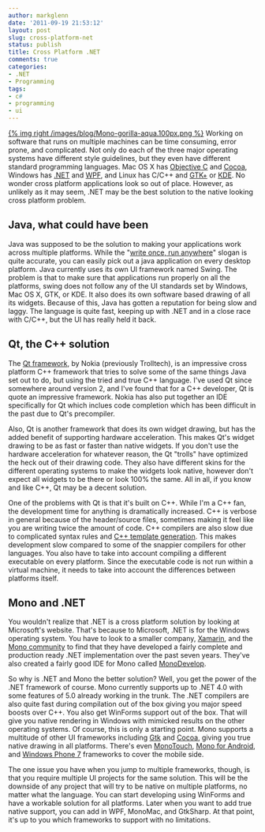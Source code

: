 ```yaml
---
author: markglenn
date: '2011-09-19 21:53:12'
layout: post
slug: cross-platform-net
status: publish
title: Cross Platform .NET
comments: true
categories:
- .NET
- Programming
tags:
- c#
- programming
- ui
---
```


[{% img right /images/blog/Mono-gorilla-aqua.100px.png %}](http://www.mono-project.com/Main_Page)
Working on software that runs on multiple machines can be time consuming, error
prone, and complicated. Not only do each of the three major operating
systems have different style guidelines, but they even have different
standard programming languages. Mac OS X has [Objective C](http://en.wikipedia.org/wiki/Objective-C) and
[Cocoa](http://cocoadevcentral.com/), Windows has
[.NET](http://en.wikipedia.org/wiki/.NET_Framework) and
[WPF](http://msdn.microsoft.com/en-us/library/ms754130.aspx), and Linux
has C/C++ and [GTK+](http://www.gtk.org/) or [KDE](http://www.kde.org/).
No wonder cross platform applications look so out of place. However, as
unlikely as it may seem, .NET may be the best solution to the native
looking cross platform problem.

<!--more-->

## Java, what could have been

Java was supposed to be the solution to making your applications work
across multiple platforms. While the 
"[write once, run anywhere](http://en.wikipedia.org/wiki/Write_once,_run_anywhere)" slogan
is quite accurate, you can easily pick out a java application on every
desktop platform. Java currently uses its own UI framework named Swing.
The problem is that to make sure that applications run properly on all
the platforms, swing does not follow any of the UI standards set by
Windows, Mac OS X, GTK, or KDE. It also does its own software based
drawing of all its widgets. Because of this, Java has gotten a
reputation for being slow and laggy. The language is quite fast, keeping
up with .NET and in a close race with C/C++, but the UI has really held
it back.

## Qt, the C++ solution

The [Qt framework](http://qt.nokia.com/), by Nokia (previously
Trolltech), is an impressive cross platform C++ framework that tries to
solve some of the same things Java set out to do, but using the tried
and true C++ language. I've used Qt since somewhere around version 2,
and I've found that for a C++ developer, Qt is quote an impressive
framework. Nokia has also put together an IDE specifically for Qt which
inclues code completion which has been difficult in the past due to Qt's
precompiler.

Also, Qt is another framework that does its own widget
drawing, but has the added benefit of supporting hardware acceleration.
This makes Qt's widget drawing to be as fast or faster than native
widgets. If you don't use the hardware acceleration for whatever reason,
the Qt "trolls" have optimized the heck out of their drawing code. They
also have different skins for the different operating systems to make
the widgets look native, however don't expect all widgets to be there or
look 100% the same. All in all, if you know and like C++, Qt may be a
decent solution.

One of the problems with Qt is that it's built on C++.
While I'm a C++ fan, the development time for anything is dramatically
increased. C++ is verbose in general because of the header/source files,
sometimes making it feel like you are writing twice the amount of code.
C++ compilers are also slow due to complicated syntax rules and 
[C++ template generation](http://stackoverflow.com/questions/3634203/why-are-templates-so-slow-to-compile).
This makes development slow compared to some of the snappier compilers
for other languages. You also have to take into account compiling a
different executable on every platform. Since the executable code is not
run within a virtual machine, it needs to take into account the
differences between platforms itself.


## Mono and .NET

You wouldn't realize that .NET is a cross platform solution by looking
at Microsoft's website. That's because to Microsoft, .NET is for the
Windows operating system. You have to look to a smaller company,
[Xamarin](http://xamarin.com/), and the 
[Mono community](http://www.mono-project.com/Main_Page) to find that they have
developed a fairly complete and production ready .NET implementation
over the past seven years. They've also created a fairly good IDE for
Mono called [MonoDevelop](http://monodevelop.com/). 

So why is .NET and
Mono the better solution? Well, you get the power of the .NET framework
of course. Mono currently supports up to .NET 4.0 with some features of
5.0 already working in the trunk. The .NET compilers are also quite fast
during compilation out of the box giving you major speed boosts over
C++. You also get WinForms support out of the box. That will give you
native rendering in Windows with mimicked results on the other operating
systems. Of course, this is only a starting point. Mono supports a
multitude of other UI frameworks including
[Gtk](http://www.mono-project.com/GtkSharp) and
[Cocoa](http://www.mono-project.com/MonoMac), giving you true native
drawing in all platforms. There's even
[MonoTouch](http://ios.xamarin.com/), 
[Mono for Android](http://android.xamarin.com/), and 
[Windows Phone 7](http://create.msdn.com/en-US/) frameworks to cover the mobile side.

The one issue you have when you jump to multiple frameworks, though, is
that you require multiple UI projects for the same solution. This will
be the downside of any project that will try to be native on multiple
platforms, no matter what the language. You can start developing using
WinForms and have a workable solution for all platforms. Later when you
want to add true native support, you can add in WPF, MonoMac, and
GtkSharp. At that point, it's up to you which frameworks to support with
no limitations.
